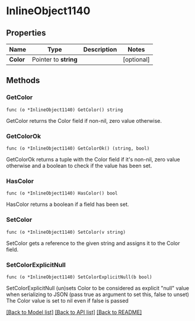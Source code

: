 # InlineObject1140

## Properties

Name | Type | Description | Notes
------------ | ------------- | ------------- | -------------
**Color** | Pointer to **string** |  | [optional] 

## Methods

### GetColor

`func (o *InlineObject1140) GetColor() string`

GetColor returns the Color field if non-nil, zero value otherwise.

### GetColorOk

`func (o *InlineObject1140) GetColorOk() (string, bool)`

GetColorOk returns a tuple with the Color field if it's non-nil, zero value otherwise
and a boolean to check if the value has been set.

### HasColor

`func (o *InlineObject1140) HasColor() bool`

HasColor returns a boolean if a field has been set.

### SetColor

`func (o *InlineObject1140) SetColor(v string)`

SetColor gets a reference to the given string and assigns it to the Color field.

### SetColorExplicitNull

`func (o *InlineObject1140) SetColorExplicitNull(b bool)`

SetColorExplicitNull (un)sets Color to be considered as explicit "null" value
when serializing to JSON (pass true as argument to set this, false to unset)
The Color value is set to nil even if false is passed

[[Back to Model list]](../README.md#documentation-for-models) [[Back to API list]](../README.md#documentation-for-api-endpoints) [[Back to README]](../README.md)


